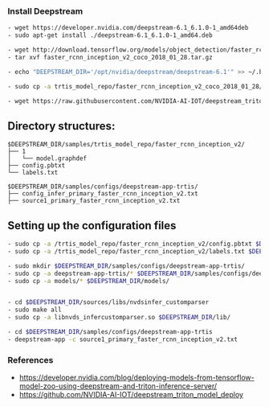 
### Install Deepstream
```bash
- wget https://developer.nvidia.com/deepstream-6.1_6.1.0-1_amd64deb
- sudo apt-get install ./deepstream-6.1_6.1.0-1_amd64.deb 

- wget http://download.tensorflow.org/models/object_detection/faster_rcnn_inception_v2_coco_2018_01_28.tar.gz
- tar xvf faster_rcnn_inception_v2_coco_2018_01_28.tar.gz

- echo "DEEPSTREAM_DIR='/opt/nvidia/deepstream/deepstream-6.1'" >> ~/.bashrc 

- sudo cp -a trtis_model_repo/faster_rcnn_inception_v2_coco_2018_01_28/frozen_inference_graph.pb $DEEPSTREAM_DIR/samples/trtis_model_repo/faster_rcnn_inception_v2/1/model.graphdef

- wget https://raw.githubusercontent.com/NVIDIA-AI-IOT/deepstream_triton_model_deploy/master/faster_rcnn_inception_v2/config/labels.txt
```

## Directory structures:
```
$DEEPSTREAM_DIR/samples/trtis_model_repo/faster_rcnn_inception_v2/
├── 1
│   └── model.graphdef
├── config.pbtxt
└── labels.txt

$DEEPSTREAM_DIR/samples/configs/deepstream-app-trtis/
├── config_infer_primary_faster_rcnn_inception_v2.txt
├── source1_primary_faster_rcnn_inception_v2.txt
```
## Setting up the configuration files
```bash
- sudo cp -a /trtis_model_repo/faster_rcnn_inception_v2/config.pbtxt $DEEPSTREAM_DIR/samples/trtis_model_repo/faster_rcnn_inception_v2/
- sudo cp -a /trtis_model_repo/faster_rcnn_inception_v2/labels.txt $DEEPSTREAM_DIR/samples/trtis_model_repo/faster_rcnn_inception_v2/

- sudo mkdir $DEEPSTREAM_DIR/samples/configs/deepstream-app-trtis/
- sudo cp -a deepstream-app-trtis/* $DEEPSTREAM_DIR/samples/configs/deepstream-app-trtis/
- sudo cp -a models/* $DEEPSTREAM_DIR/models/


- cd $DEEPSTREAM_DIR/sources/libs/nvdsinfer_customparser
- sudo make all
- sudo cp -a libnvds_infercustomparser.so $DEEPSTREAM_DIR/lib/

- cd $DEEPSTREAM_DIR/samples/configs/deepstream-app-trtis
- deepstream-app -c source1_primary_faster_rcnn_inception_v2.txt
```


### References 
- https://developer.nvidia.com/blog/deploying-models-from-tensorflow-model-zoo-using-deepstream-and-triton-inference-server/
- https://github.com/NVIDIA-AI-IOT/deepstream_triton_model_deploy
